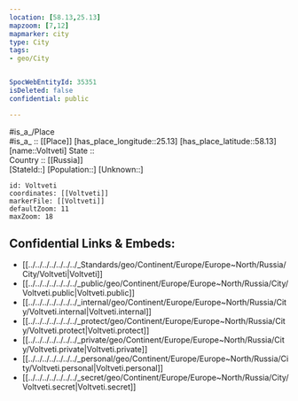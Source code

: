 ```yaml
---
location: [58.13,25.13] 
mapzoom: [7,12] 
mapmarker: city 
type: City
tags:
- geo/City


SpocWebEntityId: 35351
isDeleted: false
confidential: public

---
```

#is_a_/Place  
#is_a_ :: [[Place]] 
[has_place_longitude::25.13] 
[has_place_latitude::58.13] 
[name::Voltveti] 
State ::  
Country :: [[Russia]]  
[StateId::] 
[Population::] 
[Unknown::] 


```leaflet
id: Voltveti
coordinates: [[Voltveti]] 
markerFile: [[Voltveti]] 
defaultZoom: 11 
maxZoom: 18
```


## Confidential Links & Embeds: 
- [[../../../../../../../_Standards/geo/Continent/Europe/Europe~North/Russia/City/Voltveti|Voltveti]] 
- [[../../../../../../../_public/geo/Continent/Europe/Europe~North/Russia/City/Voltveti.public|Voltveti.public]] 
- [[../../../../../../../_internal/geo/Continent/Europe/Europe~North/Russia/City/Voltveti.internal|Voltveti.internal]] 
- [[../../../../../../../_protect/geo/Continent/Europe/Europe~North/Russia/City/Voltveti.protect|Voltveti.protect]] 
- [[../../../../../../../_private/geo/Continent/Europe/Europe~North/Russia/City/Voltveti.private|Voltveti.private]] 
- [[../../../../../../../_personal/geo/Continent/Europe/Europe~North/Russia/City/Voltveti.personal|Voltveti.personal]] 
- [[../../../../../../../_secret/geo/Continent/Europe/Europe~North/Russia/City/Voltveti.secret|Voltveti.secret]] 
